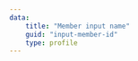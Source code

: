```yaml
---
data:
    title: "Member input name"
    guid: "input-member-id"
    type: profile
---
```


<div data-ff_module-form-box-member=""/>
